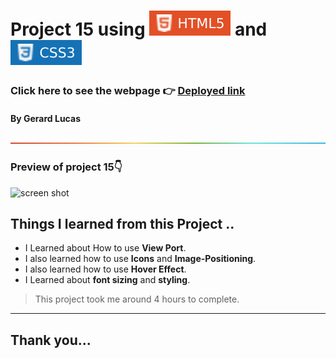 
# Project 15 using ![html](./assets/images/68747470733a2f2f696d672e736869656c64732e696f2f62616467652f2d48544d4c352d4533344632363f7374796c653d666c61742d737175617265266c6f676f3d68746d6c35266c6f676f436f6c6f723d7768697465.svg) and ![html](./assets/images/css.svg)

### Click here to see the webpage 👉 [Deployed link](https://master--candid-froyo-caa962.netlify.app/)

#### By Gerard Lucas
![line](./assets/images/rainbow.png)

### Preview of project 15👇

![screen shot](./assets/images/sc.png)
## **Things I learned from this Project ..**

- I Learned about How to use **View Port**.
- I also learned how to use **Icons** and **Image-Positioning**.
- I also learned how to use **Hover Effect**.
- I Learned about **font sizing** and **styling**.

> This project took me around 4 hours to complete.

****

## Thank you...




